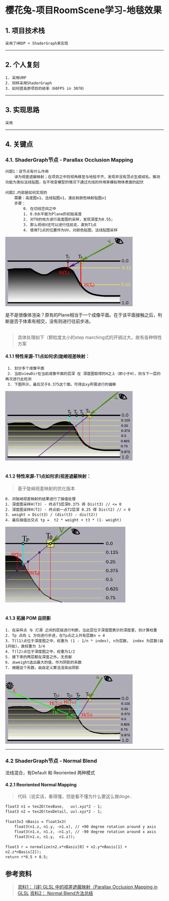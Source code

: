 <!--
 * @Author: Tcyily
 * @Date: 2022-03-01 00:45:41
 * @LastEditTime: 2023-06-15 17:35:58
 * @LastEditors: Tcyily 917125317@qq.com
 * @Description: 对于RoomScene1项目的地毯效果的学习笔记
 * @FilePath: \tcyily.github.io\_posts\2022-2-28-RoomScene1-Fabric.md
-->
# 樱花兔-项目RoomScene学习-地毯效果

## 1. 项目技术栈
    采用了HRDP + ShaderGraph来实现

--- 

## 2. 个人复刻
    1. 采用URP
    2. 同样采用ShaderGraph
    3. 如何提高原项目的帧率（60FPS in 3070）

--- 

## 3. 实现思路
    采用

---

## 4. 关键点  

### 4.1. ShaderGraph节点 - Parallax Occlusion Mapping  
    问题1：该节点有什么作用 
        译为视差遮蔽映射；在项目之中将视角移至与地毯平齐，发现并没有顶点生成绒毛。推测功能为类似法线贴图，在不改变模型的情况下通过光线的作用来模拟物体表面的起伏  

    问题2.内部是如何实现的
        需要：高度图x1，法线贴图x1，漫反射颜色映射贴图x1
        步骤：
            0. 在切线空间之中
            1. 0.0水平面为Plane的初始高度
            2. 对T0的地方进行高度图的采样，发现深度为0.55;
            3. 那么视线V还可以进行往前走，直到T1点
            4. 使用T1点的位置作为UV，对颜色贴图，法线贴图采样
![原理](../_res/2022-2-28-RoomScene1-Fabric/Theory.jfif)  

是不是很像体渲染？原有的Plane相当于一个成像平面。在于该平面接触之后，判断是否于体素有相交，没有则进行往前步进。
<br/><br/>

> 具体处理如下（颗粒度太小的step marching式的开销过大，故有各种特性方案
#### 4.1.1 特性来源-T1点如何求(陡峭视差映射：
     1. 划分多个成像平面
     2. 当前viewDir在当前成像平面的层深 在 深度图取得的H之上（即小于H），则与下一层的再次进行此检测
     3. 下图所示，最后交于0.375这个面。可得出xy所需进行的偏移
![陡峭视差映射](../_res/2022-2-28-RoomScene1-Fabric/ParallaxMapping00.webp)  
<br/>

#### 4.1.2 特性来源-T1点如何求(视差遮蔽映射：
>基于陡峭视差映射的优化版本  

    0. 对陡峭视差映射的结果进行了插值处理
    1. 深度图采样H(T3) - 终点T3层深0.375 得 Dis(t3) // <= 0
    2. 深度图采样H(T2) - 终点前一点T2层深 0.25 得 Dis(t2) // > 0
    3. weight = Dis(t3) / (dis(t3) - dis(t2))
    4. 最后插值出交点 tp =  t2 * weight + t3 * (1- weight)

![视差遮蔽映射](../_res/2022-2-28-RoomScene1-Fabric/ParallaxMapping01.webp)  
<br />

#### 4.1.3 拓展 POM 自阴影

    1. 在采样点 与 灯源 之间的层级进行判断，当此层位于深度图表示的深度里，则计算权重
    2. Tp 点向 L 方向进行步进，在Tp点之上共有层数n = 4
    3. T(l1)点位于深度图之中，权重为 (1 - 1/n * index), n为层数， index 为层数(由1开始)，故权重为 3/4
    4. T(l2)点位于深度图之中，权重为1/2
    5. 接下来的两层都在深度之外，无贡献
    6. 从weight选出最大的值，作为阴影的系数
    7. 根据这个系数，由自定义算法渲染出阴影

![视差遮蔽映射阴影](../_res/2022-2-28-RoomScene1-Fabric/POM_Shadow.webp)  

----

### 4.2 ShaderGraph节点 - Normal Blend
法线混合，有Default 和 Reoriented 两种模式
#### 4.2.1 Reoriented Normal Mapping

>代码（说实话，看得懂，但是看不懂为什么要这么做doge..  

    float3 n1 = tex2D(texBase,   uv).xyz*2 - 1;
    float3 n2 = tex2D(texDetail, uv).xyz*2 - 1;

    float3x3 nBasis = float3x3(
        float3(n1.z, n1.y, -n1.x), // +90 degree rotation around y axis
        float3(n1.x, n1.z, -n1.y), // -90 degree rotation around x axis
        float3(n1.x, n1.y,  n1.z));

    float3 r = normalize(n2.x*nBasis[0] + n2.y*nBasis[1] + n2.z*nBasis[2]);
    return r*0.5 + 0.5;

## 参考资料
> [资料1： [译] GLSL 中的视差遮蔽映射（Parallax Occlusion Mapping in GLSL](https://segmentfault.com/a/1190000003920502)
> [资料2： Normal Blend方法总结](https://zhuanlan.zhihu.com/p/364821684)





